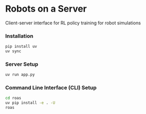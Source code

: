 # Robots on a Server

Client-server interface for RL policy training for robot simulations

### Installation

```bash
pip install uv
uv sync
```

### Server Setup

```bash
uv run app.py
```

### Command Line Interface (CLI) Setup

```bash
cd roas
uv pip install -e . -U
roas
```
